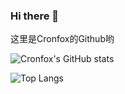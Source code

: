 ### Hi there 👋
这里是Cronfox的Github哟

![Cronfox's GitHub stats](https://github-readme-stats.vercel.app/api?username=cronfox&count_private=true)

![Top Langs](https://github-readme-stats.vercel.app/api/top-langs/?username=cronfox)

<!--
**cronfox/cronfox** is a ✨ _special_ ✨ repository because its `README.md` (this file) appears on your GitHub profile.

Here are some ideas to get you started:

- 🔭 I’m currently working on ...
- 🌱 I’m currently learning ...
- 👯 I’m looking to collaborate on ...
- 🤔 I’m looking for help with ...
- 💬 Ask me about ...
- 📫 How to reach me: ...
- 😄 Pronouns: ...
- ⚡ Fun fact: ...
-->
